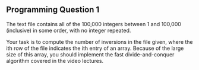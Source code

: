 Programming Question 1
----------------------

The text file contains all of the 100,000 integers between 1 and 100,000
(inclusive) in some order, with no integer repeated.

Your task is to compute the number of inversions in the file given, where the
ith row of the file indicates the ith entry of an array. Because of the large
size of this array, you should implement the fast divide-and-conquer algorithm
covered in the video lectures.
